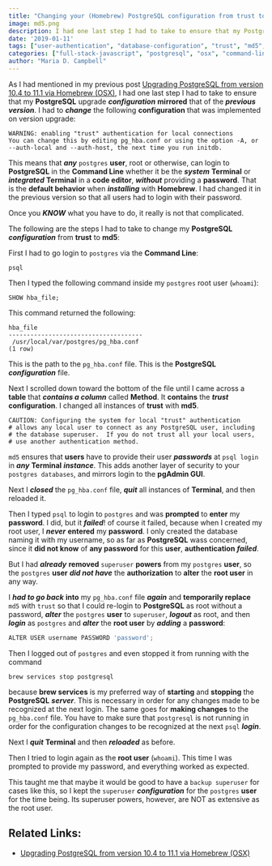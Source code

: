 ```yaml
---
title: "Changing your (Homebrew) PostgreSQL configuration from trust to md5"
image: md5.png
description: I had one last step I had to take to ensure that my PostgreSQL upgrade configuration mirrored that of the previous version.
date: '2019-01-11'
tags: ["user-authentication", "database-configuration", "trust", "md5", "root-user", "homebrew", "terminal", "command-line", "osx", "back-end-development"]
categories: ["full-stack-javascript", "postgresql", "osx", "command-line", "terminal", "homebrew"]
author: "Maria D. Campbell"
---
```


As I had mentioned in my previous post [Upgrading PostgreSQL from version 10.4 to 11.1 via Homebrew (OSX)](/blog/upgrading-postgresql-via-homebrew/), I had one last step I had to take to ensure that my **PostgreSQL** upgrade ***configuration*** **mirrored** that of the ***previous version***. I had to ***change*** the following **configuration** that was implemented on version upgrade:

```shell
WARNING: enabling "trust" authentication for local connections
You can change this by editing pg_hba.conf or using the option -A, or
--auth-local and --auth-host, the next time you run initdb.
```

This means that ***any*** `postgres` **user**, root or otherwise, can login to **PostgreSQL** in the **Command Line** whether it be the ***system*** **Terminal** or ***integrated*** **Terminal** in a **code editor**, ***without*** providing a **password**. That is the **default behavior** when ***installing*** with **Homebrew**. I had changed it in the previous version so that all users had to login with their password.

Once you ***KNOW*** what you have to do, it really is not that complicated.

The following are the steps I had to take to change my **PostgreSQL** ***configuration*** from **trust** to **md5**:

First I had to go login to `postgres` via the **Command Line**:

```shell
psql
```

Then I typed the following command inside my `postgres` root user (`whoami`):

```shell
SHOW hba_file;
```

This command returned the following:

```shell
hba_file
-------------------------------------
 /usr/local/var/postgres/pg_hba.conf
(1 row)
```

This is the path to the `pg_hba.conf` file. This is the **PostgreSQL** ***configuration*** file.

Next I scrolled down toward the bottom of the file until I came across a **table** that ***contains a column*** called **Method**. It **contains** the ***trust*** **configuration**. I changed all instances of **trust** with **md5**.

```shell
CAUTION: Configuring the system for local "trust" authentication
# allows any local user to connect as any PostgreSQL user, including
# the database superuser.  If you do not trust all your local users,
# use another authentication method.
```

`md5` ensures that **users** have to provide their user ***passwords*** at `psql login` in ***any*** **Terminal** ***instance***. This adds another layer of security to your `postgres databases`, and mirrors login to the **pgAdmin GUI**.

Next I ***closed*** the `pg_hba.conf` file, ***quit*** all instances of **Terminal**, and then reloaded it.

Then I typed `psql` to login to `postgres` and was **prompted** to **enter** my **password**. I did, but it ***failed***! of course it failed, because when I created my root user, I ***never*** **entered** my **password**. I only created the database naming it with my username, so as far as **PostgreSQL** wass concerned, since it **did not know** of **any password** for this **user**, **authentication** ***failed***.

But I had ***already*** **removed** `superuser` **powers** from my `postgres` **user**, so the `postgres` **user** ***did not have*** the **authorization** to **alter** the **root user** in any way.

I ***had to go back*** **into** my `pg_hba.conf` file ***again*** and **temporarily replace** `md5` with `trust` so that I could re-login to **PostgreSQL** as root without a password, ***alter*** the `postgres` **user** to `superuser`, ***logout*** as root, and then ***login*** as `postgres` and ***alter*** the **root user** by ***adding*** a **password**:

```js
ALTER USER username PASSWORD 'password';
```

Then I logged out of `postgres` and even stopped it from running with the command

```shell
brew services stop postgresql
```

because **brew services** is my preferred way of **starting** and **stopping** the **PostgreSQL** ***server***. This is necessary in order for any changes made to be recognized at the next login. The same goes for **making changes** to the `pg_hba.conf` file. You have to make sure that `postgresql` is not running in order for the configuration changes to be recognized at the next `psql` ***login***.

Next I ***quit*** **Terminal** and then ***reloaded*** as before.

Then I tried to login again as the **root user** (`whoami`). This time I was prompted to provide my password, and everything worked as expected.

This taught me that maybe it would be good to have a `backup superuser` for cases like this, so I kept the `superuser` ***configuration*** for the `postgres` **user** for the time being. Its superuser powers, however, are NOT as extensive as the root user.

## Related Links:

+ [Upgrading PostgreSQL from version 10.4 to 11.1 via Homebrew (OSX)](/blog/upgrading-postgresql-via-homebrew/)